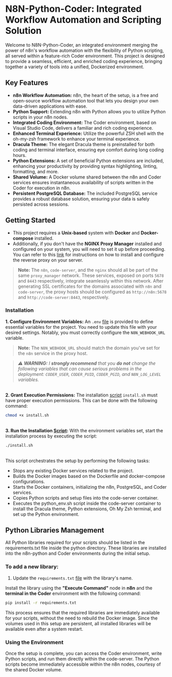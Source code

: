 # N8N-Python-Coder: Integrated Workflow Automation and Scripting Solution

Welcome to N8N-Python-Coder, an integrated environment merging the power of n8n's workflow automation with the flexibility of Python scripting, all served within a feature-rich Coder environment. This project is designed to provide a seamless, efficient, and enriched coding experience, bringing together a variety of tools into a unified, Dockerized environment.


## Key Features

- **n8n Workflow Automation:** n8n, the heart of the setup, is a free and open-source workflow automation tool that lets you design your own data-driven applications with ease.
- **Python Support:** Extending n8n with Python allows you to utilize Python scripts in your n8n nodes.
- **Integrated Coding Environment:** The Coder environment, based on Visual Studio Code, delivers a familiar and rich coding experience.
- **Enhanced Terminal Experience:** Utilize the powerful ZSH shell with the oh-my-zsh framework to enhance your terminal experience.
- **Dracula Theme:** The elegant Dracula theme is preinstalled for both coding and terminal interface, ensuring eye comfort during long coding hours.
- **Python Extensions:** A set of beneficial Python extensions are included, enhancing your productivity by providing syntax highlighting, linting, formatting, and more.
- **Shared Volume:** A Docker volume shared between the n8n and Coder services ensures instantaneous availability of scripts written in the Coder for execution in n8n.
- **Persistent PostgreSQL Database:** The included PostgreSQL service provides a robust database solution, ensuring your data is safely persisted across sessions.


## Getting Started

- This project requires a **Unix-based** system with **Docker** and **Docker-compose** installed.
- Additionally, if you don't have the **NGINX Proxy Manager** installed and configured on your system, you will need to set it up before proceeding. You can refer to this [link](https://github.com/leonardocaloi/nginx-proxy-manager) for instructions on how to install and configure the reverse proxy on your server.

> **Note:** The `n8n`, `code-server`, and the `nginx` should all be part of the same `proxy_manager` network. These services, exposed on ports `5678` and `8443` respectively, integrate seamlessly within this network. After generating SSL certificates for the domains associated with `n8n` and `code-server`, the proxy hosts should be configured as `http://n8n:5678` and `http://code-server:8443`, respectively.


### Installation

**1. Configure Environment Variables:** An `.env` [file](.env) is provided to define essential variables for the project. You need to update this file with your desired settings. Notably, you must correctly configure the `N8N_WEBHOOK_URL` variable.

> **Note:** The `N8N_WEBHOOK_URL` should match the domain you've set for the `n8n` service in the proxy host.
  
> *⚠ **WARNING:** I **strongly recommend** that you **do not** change the following variables that can cause serious problems in the deployment: `CODER_USER`, `CODER_PUID`, `CODER_PGID`, and `N8N_LOG_LEVEL` variables.*

\
**2. Grant Execution Permissions:** The installation [script](install.sh) `install.sh` must have proper execution permissions. This can be done with the following command:

```bash
chmod +x install.sh
```
\
**3. Run the Installation [Script](install.sh):** With the environment variables set, start the installation process by executing the script:

```bash
./install.sh
```
\
This script orchestrates the setup by performing the following tasks:

- Stops any existing Docker services related to the project.
- Builds the Docker images based on the Dockerfile and docker-compose configurations.
- Starts the Docker containers, initializing the n8n, PostgreSQL, and Coder services.
- Copies Python scripts and setup files into the code-server container.
- Executes the python_env.sh script inside the code-server container to install the Dracula theme, Python extensions, Oh My Zsh terminal, and set up the Python environment.


## Python Libraries Management

All Python libraries required for your scripts should be listed in the requirements.txt file inside the python directory. These libraries are installed into the n8n-python and Coder environments during the initial setup.

### To add a new library:

1. Update the `requirements.txt` [file](python/requirements.txt) with the library's name.

Install the library using the **"Execute Command"** node in **n8n** and the **terminal in the Coder** environment with the following command:

```bash
pip install -r requirements.txt
```

This process ensures that the required libraries are immediately available for your scripts, without the need to rebuild the Docker image. Since the volumes used in this setup are persistent, all installed libraries will be available even after a system restart.

### Using the Environment

Once the setup is complete, you can access the Coder environment, write Python scripts, and run them directly within the code-server. The Python scripts become immediately accessible within the n8n nodes, courtesy of the shared Docker volume.
